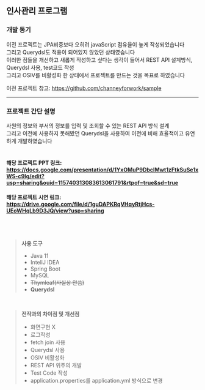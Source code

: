 인사관리 프로그램
------------------------------------------------------------------------------
### 개발 동기 </br>
이전 프로젝트는 JPA비중보다 오히려 javaScript 점유율이 높게 작성되었습니다 </br>
그리고 Querydsl도 적용이 되어있지 않았던 상태였습니다 </br>
이러한 점들을 개선하고 새롭게 작성하고 싶다는 생각이 들어서 REST API 설계방식, Querydsl 사용, test코드 작성 </br>
그리고 OSIV를 비활성화 한 상태에서 프로젝트를 만드는 것을 목표로 하였습니다

이전 프로젝트 참고: <https://github.com/channeyforwork/sample>
- - - - - - - - - - - - - - - - - - - - - - - - - - - - - - - - - - - - 
### 프로젝트 간단 설명</br>
사원의 정보와 부서의 정보를 입력 및 조회할 수 있는 REST API 방식 설계 </br>
그리고 이전에 사용하지 못해봤던 Querydsl을 사용하여 이전에 비해 효율적이고 유연하게 개발하였습니다
</br> </br>

#### 해당 프로젝트 PPT 링크: <https://docs.google.com/presentation/d/1YxOMuP9DbclMwt1zFtkSuSe1xWS-c9Ig/edit?usp=sharing&ouid=115740313083613061791&rtpof=true&sd=true> </br>
#### 해당 프로젝트 시연 링크: <https://drive.google.com/file/d/1guDAPKRqVHqyRtjHcs-UEoWHqLb9D3JQ/view?usp=sharing>
</br> </br>

> **사용 도구**
> * Java 11
> * InteliJ IDEA
> * Spring Boot
> * MySQL
> * ~~Thymleaf(사실상 안씀)~~
> * **Querydsl**
>
<br/>

> **전작과의 차이점 및 개선점**
> * 화면구현 X
> * 로그작성
> * fetch join 사용
> * Querydsl 사용
> * OSIV 비활성화
> * REST API 위주의 개발
> * Test Code 작성
> * application.properties를 application.yml 방식으로 변경
<br/>
